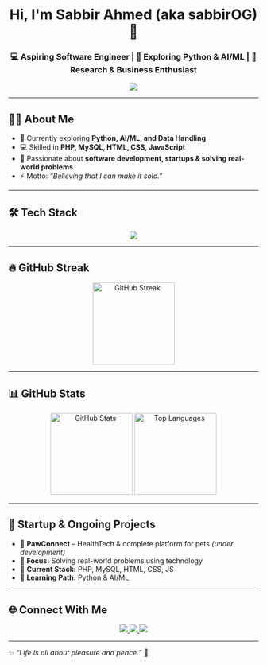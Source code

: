 <!-- ========================= -->
<!-- 👋 Header -->
<!-- ========================= -->
<h1 align="center">Hi, I'm Sabbir Ahmed (aka <b>sabbirOG</b>) 👋</h1>
<h3 align="center">
💻 Aspiring Software Engineer | 🌱 Exploring Python & AI/ML | 🚀 Research & Business Enthusiast
</h3>

<p align="center">
  <img src="https://readme-typing-svg.herokuapp.com?color=%2360A5FA&lines=Full+Stack+Developer;Always+Learning+and+Building;Building+Real-World+Projects+🚀;Turning+Ideas+into+Reality!&center=true&width=500&height=45" />
</p>

---

## 🧑‍💻 About Me
- 🌱 Currently exploring **Python, AI/ML, and Data Handling**  
- 💻 Skilled in **PHP, MySQL, HTML, CSS, JavaScript**  
- 🚀 Passionate about **software development, startups & solving real-world problems**  
- ⚡ Motto: *“Believing that I can make it solo.”*

---

## 🛠️ Tech Stack
<p align="center">
  <img src="https://skillicons.dev/icons?i=html,css,js,php,mysql,python,git,github,vscode,figma&perline=6" />
</p>

---

## 🔥 GitHub Streak
<p align="center">
  <img 
       src="https://streak-stats.demolab.com?user=sabbirOG&theme=tokyonight&hide_border=true&include_all_commits=true&count_private=true&date_format=j%20M%5B%20Y%5D&border_radius=10&fire=DD2727" 
       alt="GitHub Streak" 
       height="165"
  />
</p>

---

## 📊 GitHub Stats
<p align="center">
  <img 
       src="https://github-readme-stats-sigma-five.vercel.app/api?username=sabbirOG&show_icons=true&theme=tokyonight&hide_border=true&border_radius=10&count_private=true&include_all_commits=true" 
       alt="GitHub Stats" 
       height="165"
  />
  <img 
       src="https://github-readme-stats-sigma-five.vercel.app/api/top-langs/?username=sabbirOG&layout=compact&hide_border=true&theme=tokyonight&border_radius=10&langs_count=8&hide=cmake,shell" 
       alt="Top Languages" 
       height="165"
  />
</p>

---

## 🚀 Startup & Ongoing Projects
- 🐾 **PawConnect** – HealthTech & complete platform for pets *(under development)*  
- 🎯 **Focus:** Solving real-world problems using technology  
- 🧠 **Current Stack:** PHP, MySQL, HTML, CSS, JS  
- 🤖 **Learning Path:** Python & AI/ML  

---

## 🌐 Connect With Me
<p align="center">
  <a href="https://github.com/sabbirOG" target="_blank">
    <img src="https://img.shields.io/badge/GitHub-100000?style=for-the-badge&logo=github&logoColor=white"/>
  </a>
  <a href="https://www.linkedin.com/in/sabbirgg/" target="_blank">
    <img src="https://img.shields.io/badge/LinkedIn-0A66C2?style=for-the-badge&logo=linkedin&logoColor=white"/>
  </a>
  <a href="https://sabbir-ahmed-portfolio.netlify.app/" target="_blank">
    <img src="https://img.shields.io/badge/Portfolio-FF5722?style=for-the-badge&logo=vercel&logoColor=white"/>
  </a>
</p>

---

✨ _“Life is all about pleasure and peace.”_ 🚀

